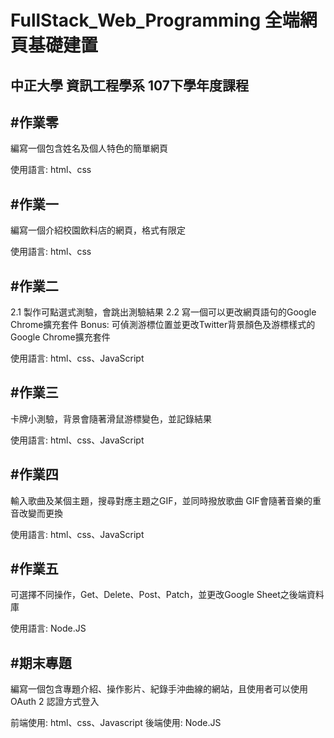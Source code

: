 FullStack_Web_Programming 全端網頁基礎建置
====================================
中正大學 資訊工程學系 107下學年度課程
---------------------------
#作業零
---------------------------

編寫一個包含姓名及個人特色的簡單網頁

使用語言: html、css

#作業一
---------------------------

編寫一個介紹校園飲料店的網頁，格式有限定

使用語言: html、css

#作業二
---------------------------

2.1 製作可點選式測驗，會跳出測驗結果
2.2 寫一個可以更改網頁語句的Google Chrome擴充套件
Bonus: 可偵測游標位置並更改Twitter背景顏色及游標樣式的Google Chrome擴充套件

使用語言: html、css、JavaScript

#作業三
---------------------------

卡牌小測驗，背景會隨著滑鼠游標變色，並記錄結果

使用語言: html、css、JavaScript

#作業四
---------------------------

輸入歌曲及某個主題，搜尋對應主題之GIF，並同時撥放歌曲
GIF會隨著音樂的重音改變而更換

使用語言: html、css、JavaScript

#作業五
---------------------------

可選擇不同操作，Get、Delete、Post、Patch，並更改Google Sheet之後端資料庫

使用語言: Node.JS

#期末專題
---------------------------

編寫一個包含專題介紹、操作影片、紀錄手沖曲線的網站，且使用者可以使用OAuth 2 認證方式登入

前端使用: html、css、Javascript
後端使用: Node.JS
